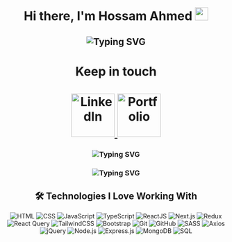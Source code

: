<h1 align="center">
  Hi there, I'm Hossam Ahmed
  <img src="https://media.giphy.com/media/hvRJCLFzcasrR4ia7z/giphy.gif" width="30px">
</h1>
<h2 align="center">
  <img src="https://readme-typing-svg.demolab.com?font=Fira+Code&duration=3000&pause=500&color=009688&width=635&lines=Freelance+Software+Developer+from+Egypt;Passionate+about+Front-End+Development&size=30" alt="Typing SVG" />
</h2>
<h1 align="center">Keep in touch
<br/>
<br/>
  <a href="https://www.linkedin.com/in/hossam-ahmed-1891bb204/" target="_blank">
    <img src="https://img.shields.io/badge/linkedin-%230177B5?style=flat&logo=linkedin&logoColor=white" alt="LinkedIn" width="100">
  </a
  <a href="https://hossam-ahmed-portfolio.vercel.app/" target="_blank">
    <img src="https://img.shields.io/badge/portfolio-%23000000?style=flat&logo=web&logoColor=white&labelColor=009688" alt="Portfolio" width="100">
  </a>
</h1>
 
<h3 align="center">
  <img align="center" src="https://readme-typing-svg.demolab.com?font=Fira+Code&size=24&duration=5000&pause=500&color=ff9800&width=1100&lines=I’m+a+Front-End+developer%2C+passionate+about+transforming+static+web+design+into+code+and+interactive+user-interface+%F0%9F%9A%80" alt="Typing SVG"/>
</h3>

<h3 align="center">
  <img align="center" src="https://readme-typing-svg.demolab.com?font=Fira+Code&size=24&duration=4000&pause=5000&color=&width=1100&lines=passionate+about+transforming+static+design+into+interactive+user-interface" alt="Typing SVG"/>
</h3>

<h2 align="center">🛠️ Technologies I Love Working With</h2>
<p align="center">
  <img src="https://img.shields.io/badge/HTML-%23E44D26?style=for-the-badge&logo=html5&logoColor=white" alt="HTML">
  <img src="https://img.shields.io/badge/CSS-%231572B6?style=for-the-badge&logo=css3&logoColor=white" alt="CSS">
  <img src="https://img.shields.io/badge/JavaScript-%23F7DF1E?style=for-the-badge&logo=javascript&logoColor=black" alt="JavaScript">
  <img src="https://img.shields.io/badge/TypeScript-%23007ACC?style=for-the-badge&logo=typescript&logoColor=white" alt="TypeScript">
  <img src="https://img.shields.io/badge/ReactJS-%2361DAFB?style=for-the-badge&logo=react&logoColor=black" alt="ReactJS">
  <img src="https://img.shields.io/badge/Next.js-%23000000?style=for-the-badge&logo=next.js&logoColor=white" alt="Next.js">
  <img src="https://img.shields.io/badge/Redux-%23764ABC?style=for-the-badge&logo=redux&logoColor=white" alt="Redux">
  <img src="https://img.shields.io/badge/React%20Query-%23FF4154?style=for-the-badge&logo=react-query&logoColor=white" alt="React Query">
  <img src="https://img.shields.io/badge/TailwindCSS-%2338B2AC?style=for-the-badge&logo=tailwind-css&logoColor=white" alt="TailwindCSS">
  <img src="https://img.shields.io/badge/Bootstrap-%23563D7C?style=for-the-badge&logo=bootstrap&logoColor=white" alt="Bootstrap">
  <img src="https://img.shields.io/badge/Git-%23F05032?style=for-the-badge&logo=git&logoColor=white" alt="Git">
  <img src="https://img.shields.io/badge/GitHub-%23181717?style=for-the-badge&logo=github&logoColor=white" alt="GitHub">
  <img src="https://img.shields.io/badge/SASS-%23CC6699?style=for-the-badge&logo=sass&logoColor=white" alt="SASS">
  <img src="https://img.shields.io/badge/Axios-%235A29E4?style=for-the-badge&logo=axios&logoColor=white" alt="Axios">
  <img src="https://img.shields.io/badge/jQuery-%230769AD?style=for-the-badge&logo=jquery&logoColor=white" alt="jQuery">
  <img src="https://img.shields.io/badge/Node.js-%23339933?style=for-the-badge&logo=node.js&logoColor=white" alt="Node.js">
  <img src="https://img.shields.io/badge/Express.js-%23000000?style=for-the-badge&logo=express&logoColor=white" alt="Express.js">
  <img src="https://img.shields.io/badge/MongoDB-%2347A248?style=for-the-badge&logo=mongodb&logoColor=white" alt="MongoDB">
  <img src="https://img.shields.io/badge/SQL-%2300C7B7?style=for-the-badge&logo=postgresql&logoColor=white" alt="SQL">
</p>

